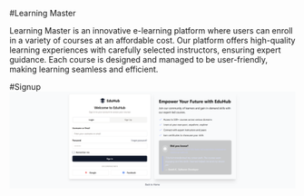 #Learning Master

Learning Master is an innovative e-learning platform where users can enroll in a variety of courses at an affordable cost. Our platform offers high-quality learning experiences with carefully selected instructors, ensuring expert guidance. Each course is designed and managed to be user-friendly, making learning seamless and efficient.


#Signup
![Signup](https://github.com/Niraj-Hitpump/LearningMaster/blob/main/images/signup.png)


